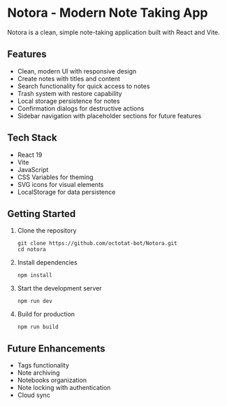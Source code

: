 # Notora - Modern Note Taking App

Notora is a clean, simple note-taking application built with React and Vite.

## Features

- Clean, modern UI with responsive design
- Create notes with titles and content
- Search functionality for quick access to notes
- Trash system with restore capability
- Local storage persistence for notes
- Confirmation dialogs for destructive actions
- Sidebar navigation with placeholder sections for future features

## Tech Stack

- React 19
- Vite
- JavaScript
- CSS Variables for theming
- SVG icons for visual elements
- LocalStorage for data persistence

## Getting Started

1. Clone the repository
   ```
   git clone https://github.com/octotat-bot/Notora.git
   cd notora
   ```

2. Install dependencies
   ```
   npm install
   ```

3. Start the development server
   ```
   npm run dev
   ```

4. Build for production
   ```
   npm run build
   ```

## Future Enhancements

- Tags functionality
- Note archiving
- Notebooks organization
- Note locking with authentication
- Cloud sync
